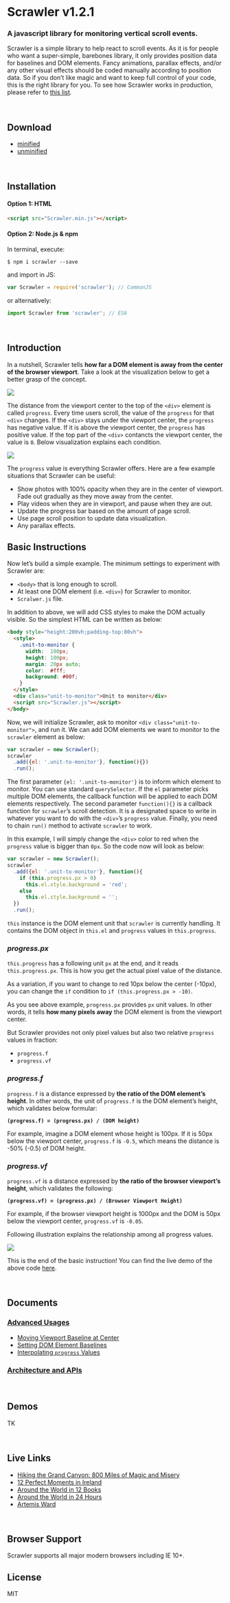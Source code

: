 # Scrawler v1.2.1

### A javascript library for monitoring vertical scroll events.

Scrawler is a simple library to help react to scroll events. As it is for people who want a super-simple, barebones library, it only provides position data for baselines and DOM elements. Fancy animations, parallax effects, and/or any other visual effects should be coded manually according to position data. So if you don’t like magic and want to keep full control of your code, this is the right library for you. To see how Scrawler works in production, please refer to [this list](#live-links).

<br>

## Download

- [minified](https://raw.githubusercontent.com/cy-park/Scrawler/master/dist/Scrawler.min.js)
- [unminified](https://raw.githubusercontent.com/cy-park/Scrawler/master/dist/Scrawler.js)

<br>

## Installation

#### Option 1: HTML

```html
<script src="Scrawler.min.js"></script>
```

#### Option 2: Node.js & npm

In terminal, execute:

```shell
$ npm i scrawler --save
```

and import in JS:

```js
var Scrawler = require('scrawler'); // CommonJS
```

or alternatively:

```js
import Scrawler from 'scrawler'; // ES6
```

<br>

## Introduction

In a nutshell, Scrawler tells **how far a DOM element is away from the center of the browser viewport**. Take a look at the visualization below to get a better grasp of the concept.

![](https://raw.githubusercontent.com/cy-park/Scrawler/master/docs/assets/what_scrawler_tells.png)

The distance from the viewport center to the top of the `<div>` element is called `progress`. Every time users scroll, the value of the `progress` for that `<div>` changes. If the `<div>` stays under the viewport center, the `progress` has negative value. If it is above the viewport center, the `progress` has positive value. If the top part of the `<div>` contancts the viewport center, the value is `0`. Below visualization explains each condition.

![](https://raw.githubusercontent.com/cy-park/Scrawler/master/docs/assets/progress_values.png)

The `progress` value is everything Scrawler offers. Here are a few example situations that Scrawler can be useful:

- Show photos with 100% opacity when they are in the center of viewport. Fade out gradually as they move away from the center. 
- Play videos when they are in viewport, and pause when they are out.
- Update the progress bar based on the amount of page scroll.
- Use page scroll position to update data visualization.
- Any parallax effects.

## Basic Instructions

Now let’s build a simple example. The minimum settings to experiment with Scrawler are:

- `<body>` that is long enough to scroll.
- At least one DOM element (i.e. `<div>`) for Scrawler to monitor.
- `Scralwer.js` file.

In addition to above, we will add CSS styles to make the DOM actually visible. So the simplest HTML can be written as below:

```html
<body style="height:200vh;padding-top:80vh">
  <style>
    .unit-to-monitor {
      width:  100px;
      height: 100px;
      margin: 20px auto;
      color:  #fff;
      background: #00f;
    }
  </style>
  <div class="unit-to-monitor">Unit to monitor</div>
  <script src="Scrawler.js"></script>
</body>
```

Now, we will initialize Scrawler, ask to monitor `<div class="unit-to-monitor">`, and run it. We can add DOM elements we want to monitor to the `scrawler` element as below:

```js
var scrawler = new Scrawler();
scrawler
  .add({el: '.unit-to-monitor'}, function(){})
  .run();
```

The first parameter `{el: '.unit-to-monitor'}` is to inform which element to monitor. You can use standard `querySelector`. If the `el` parameter picks multiple DOM elements, the callback function will be applied to each DOM elements respectively. The second parameter `function(){}` is a callback function for `scrawler`’s scroll detection. It is a designated space to write in whatever you want to do with the `<div>`’s `progress` value. Finally, you need to chain `run()` method to activate `scrawler` to work.

In this example, I will simply change the `<div>` color to red when the `progress` value is bigger than `0px`. So the code now will look as below:

```js
var scrawler = new Scrawler();
scrawler
  .add({el: '.unit-to-monitor'}, function(){
    if (this.progress.px > 0)
      this.el.style.background = 'red';
    else
      this.el.style.background = '';
  })
  .run();
```

`this` instance is the DOM element unit that `scrawler` is currently handling. It contains the DOM object in `this.el` and `progress` values in `this.progress`.

### _progress.px_

`this.progress` has a following unit `px` at the end, and it reads `this.progress.px`. This is how you get the actual pixel value of the distance.

As a variation, if you want to change to red 10px below the center (-10px), you can change the `if` condition to `if (this.progress.px > -10)`.

As you see above example, `progress.px` provides `px` unit values. In other words, it tells **how many pixels away** the DOM element is from the viewport center.

But Scrawler provides not only pixel values but also two relative `progress` values in fraction:

- `progress.f`
- `progress.vf`

### _progress.f_

`progress.f` is a distance expressed by **the ratio of the DOM element’s height**. In other words, the unit of `progress.f` is the DOM element’s height, which validates below formular:

**`(progress.f) = (progress.px) / (DOM height)`**

For example, imagine a DOM element whose height is 100px. If it is 50px below the viewport center, `progress.f` is `-0.5`, which means the distance is -50% (-0.5) of DOM height.

### _progress.vf_

`progress.vf` is a distance expressed by **the ratio of the browser viewport’s height**, which validates the following:

**`(progress.vf) = (progress.px) / (Browser Viewport Height)`**

For example, if the browser viewport height is 1000px and the DOM is 50px below the viewport center, `progress.vf` is `-0.05`.

Following illustration explains the relationship among all progress values.

![](https://raw.githubusercontent.com/cy-park/Scrawler/master/docs/assets/progress_all.png)

This is the end of the basic instruction! You can find the live demo of the above code [here](https://codepen.io/cypark/pen/GEpjKx).

<br>

## Documents

### [Advanced Usages](https://github.com/cy-park/Scrawler/blob/master/docs/ADVANCED.md)

- [Moving Viewport Baseline at Center](https://github.com/cy-park/Scrawler/blob/master/docs/ADVANCED.md#moving-viewport-baseline-at-center)
- [Setting DOM Element Baselines](https://github.com/cy-park/Scrawler/blob/master/docs/ADVANCED.md#setting-dom-element-baselines)
- [Interpolating `progress` Values](https://github.com/cy-park/Scrawler/blob/master/docs/ADVANCED.md#interpolating-progress-values)

### [Architecture and APIs](https://github.com/cy-park/Scrawler/blob/master/docs/API.md)

<br>

## Demos

TK

<br>

## Live Links

- [Hiking the Grand Canyon: 800 Miles of Magic and Misery](http://www.nationalgeographic.com/adventure/2016/11/grand-canyon-national-parks-interactive-map/)
- [12 Perfect Moments in Ireland](http://www.nationalgeographic.com/travel/destinations/europe/ireland/12-perfect-moments-places-destinations/)
- [Around the World in 12 Books](http://www.nationalgeographic.com/travel/features/12-books-read-around-world/)
- [Around the World in 24 Hours](http://www.nationalgeographic.com/travel/features/around-the-world-in-24-hours/)
- [Artemis Ward](http://artemisward.com/)

<br>

## Browser Support

Scrawler supports all major modern browsers including IE 10+.

## License

MIT
